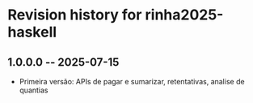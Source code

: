 # Revision history for rinha2025-haskell

## 1.0.0.0 -- 2025-07-15

* Primeira versão: APIs de pagar e sumarizar, retentativas, analise de quantias
